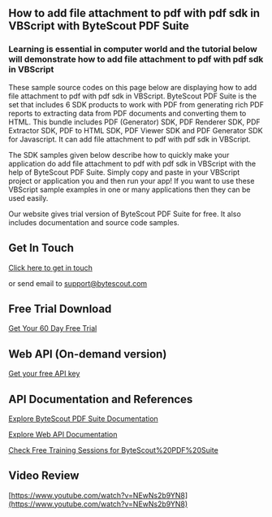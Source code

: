 ## How to add file attachment to pdf with pdf sdk in VBScript with ByteScout PDF Suite

### Learning is essential in computer world and the tutorial below will demonstrate how to add file attachment to pdf with pdf sdk in VBScript

These sample source codes on this page below are displaying how to add file attachment to pdf with pdf sdk in VBScript. ByteScout PDF Suite is the set that includes 6 SDK products to work with PDF from generating rich PDF reports to extracting data from PDF documents and converting them to HTML. This bundle includes PDF (Generator) SDK, PDF Renderer SDK, PDF Extractor SDK, PDF to HTML SDK, PDF Viewer SDK and PDF Generator SDK for Javascript. It can add file attachment to pdf with pdf sdk in VBScript.

The SDK samples given below describe how to quickly make your application do add file attachment to pdf with pdf sdk in VBScript with the help of ByteScout PDF Suite.  Simply copy and paste in your VBScript project or application you and then run your app! If you want to use these VBScript sample examples in one or many applications then they can be used easily.

Our website gives trial version of ByteScout PDF Suite for free. It also includes documentation and source code samples.

## Get In Touch

[Click here to get in touch](https://bytescout.zendesk.com/hc/en-us/requests/new?subject=ByteScout%20PDF%20Suite%20Question)

or send email to [support@bytescout.com](mailto:support@bytescout.com?subject=ByteScout%20PDF%20Suite%20Question) 

## Free Trial Download

[Get Your 60 Day Free Trial](https://bytescout.com/download/web-installer?utm_source=github-readme)

## Web API (On-demand version)

[Get your free API key](https://pdf.co/documentation/api?utm_source=github-readme)

## API Documentation and References

[Explore ByteScout PDF Suite Documentation](https://bytescout.com/documentation/index.html?utm_source=github-readme)

[Explore Web API Documentation](https://pdf.co/documentation/api?utm_source=github-readme)

[Check Free Training Sessions for ByteScout%20PDF%20Suite](https://academy.bytescout.com/)

## Video Review

[https://www.youtube.com/watch?v=NEwNs2b9YN8](https://www.youtube.com/watch?v=NEwNs2b9YN8)